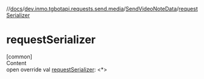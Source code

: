 //[docs](../../../index.md)/[dev.inmo.tgbotapi.requests.send.media](../index.md)/[SendVideoNoteData](index.md)/[requestSerializer](request-serializer.md)



# requestSerializer  
[common]  
Content  
open override val [requestSerializer](request-serializer.md): <*>  



